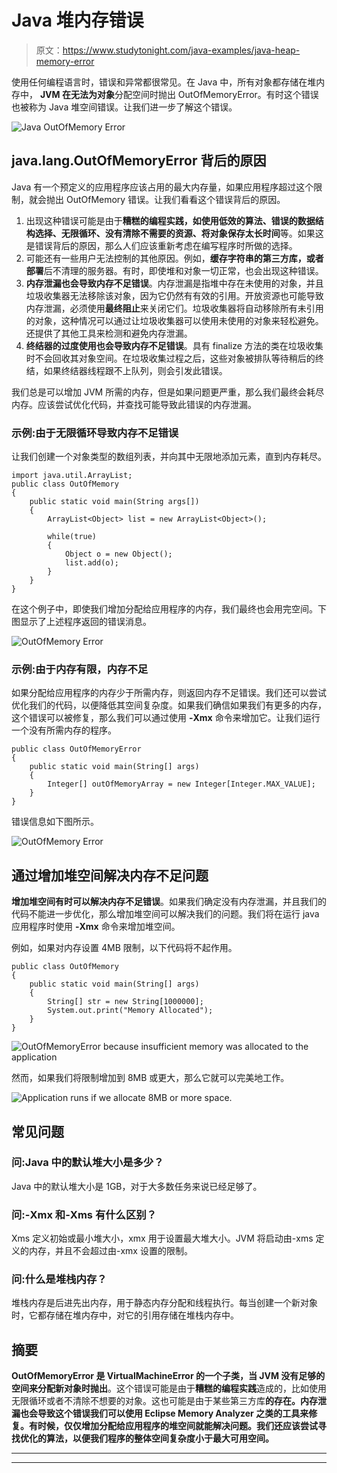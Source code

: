 # Java 堆内存错误

> 原文：<https://www.studytonight.com/java-examples/java-heap-memory-error>

使用任何编程语言时，错误和异常都很常见。在 Java 中，所有对象都存储在堆内存中， **JVM 在无法为对象**分配空间时抛出 OutOfMemoryError。有时这个错误也被称为 Java 堆空间错误。让我们进一步了解这个错误。

![Java OutOfMemory Error](../Images/384f7bd54fcbd1deb6b4cfe439c328c0.png)

## java.lang.OutOfMemoryError 背后的原因

Java 有一个预定义的应用程序应该占用的最大内存量，如果应用程序超过这个限制，就会抛出 OutOfMemory 错误。让我们看看这个错误背后的原因。

1.  出现这种错误可能是由于**糟糕的编程实践，如使用低效的算法、错误的数据结构选择、无限循环、没有清除不需要的资源、将对象保存太长时间**等。如果这是错误背后的原因，那么人们应该重新考虑在编写程序时所做的选择。
2.  可能还有一些用户无法控制的其他原因。例如，**缓存字符串的第三方库，或者部署**后不清理的服务器。有时，即使堆和对象一切正常，也会出现这种错误。
3.  **内存泄漏也会导致内存不足错误**。内存泄漏是指堆中存在未使用的对象，并且垃圾收集器无法移除该对象，因为它仍然有有效的引用。开放资源也可能导致内存泄漏，必须使用**最终阻止**来关闭它们。垃圾收集器将自动移除所有未引用的对象，这种情况可以通过让垃圾收集器可以使用未使用的对象来轻松避免。还提供了其他工具来检测和避免内存泄漏。
4.  **终结器的过度使用也会导致内存不足错误**。具有 finalize 方法的类在垃圾收集时不会回收其对象空间。在垃圾收集过程之后，这些对象被排队等待稍后的终结，如果终结器线程跟不上队列，则会引发此错误。

我们总是可以增加 JVM 所需的内存，但是如果问题更严重，那么我们最终会耗尽内存。应该尝试优化代码，并查找可能导致此错误的内存泄漏。

### 示例:由于无限循环导致内存不足错误

让我们创建一个对象类型的数组列表，并向其中无限地添加元素，直到内存耗尽。

```
import java.util.ArrayList;
public class OutOfMemory
{
	public static void main(String args[])
	{
		ArrayList<Object> list = new ArrayList<Object>();

		while(true)
		{
			Object o = new Object();
			list.add(o);
		}
	}
}
```

在这个例子中，即使我们增加分配给应用程序的内存，我们最终也会用完空间。下图显示了上述程序返回的错误消息。

![OutOfMemory Error](../Images/60829680f84e91574f3f8b20a86c31b7.png)

### 示例:由于内存有限，内存不足

如果分配给应用程序的内存少于所需内存，则返回内存不足错误。我们还可以尝试优化我们的代码，以便降低其空间复杂度。如果我们确信如果我们有更多的内存，这个错误可以被修复，那么我们可以通过使用 **-Xmx** 命令来增加它。让我们运行一个没有所需内存的程序。

```
public class OutOfMemoryError
{
	public static void main(String[] args)
	{
		Integer[] outOfMemoryArray = new Integer[Integer.MAX_VALUE];
	}
} 
```

错误信息如下图所示。

![OutOfMemory Error](../Images/879a18dd8c908472030d0bd2c3391d3b.png)

## 通过增加堆空间解决内存不足问题

**增加堆空间有时可以解决内存不足错误**。如果我们确定没有内存泄漏，并且我们的代码不能进一步优化，那么增加堆空间可以解决我们的问题。我们将在运行 java 应用程序时使用 **-Xmx** 命令来增加堆空间。

例如，如果对内存设置 4MB 限制，以下代码将不起作用。

```
public class OutOfMemory
{
	public static void main(String[] args)
	{
		String[] str = new String[1000000];
		System.out.print("Memory Allocated");
	}
}
```

![OutOfMemoryError because insufficient memory was allocated to the application](../Images/6033397d64a7aa20c9573cb8bf91de31.png)

然而，如果我们将限制增加到 8MB 或更大，那么它就可以完美地工作。

![Application runs if we allocate 8MB or more space.](../Images/a64e1ffc073b7449b7a83ae45f0b236a.png)

## 常见问题

### 问:Java 中的默认堆大小是多少？

Java 中的默认堆大小是 1GB，对于大多数任务来说已经足够了。

### 问:-Xmx 和-Xms 有什么区别？

Xms 定义初始或最小堆大小，xmx 用于设置最大堆大小。JVM 将启动由-xms 定义的内存，并且不会超过由-xmx 设置的限制。

### 问:什么是堆栈内存？

堆栈内存是后进先出内存，用于静态内存分配和线程执行。每当创建一个新对象时，它都存储在堆内存中，对它的引用存储在堆栈内存中。

## 摘要

**OutOfMemoryError 是 VirtualMachineError 的一个子类，当 JVM 没有足够的空间来分配新对象时抛出**。这个错误可能是由于**糟糕的编程实践**造成的，比如使用无限循环或者不清除不想要的对象。这也可能是由于某些第三方库**的存在。**内存泄漏也会导致这个错误**我们可以使用 Eclipse Memory Analyzer 之类的工具来修复。有时候，仅仅增加分配给应用程序的堆空间就能解决问题。我们还应该尝试寻找优化的算法，以便我们程序的整体空间复杂度小于最大可用空间。**

* * *

* * *